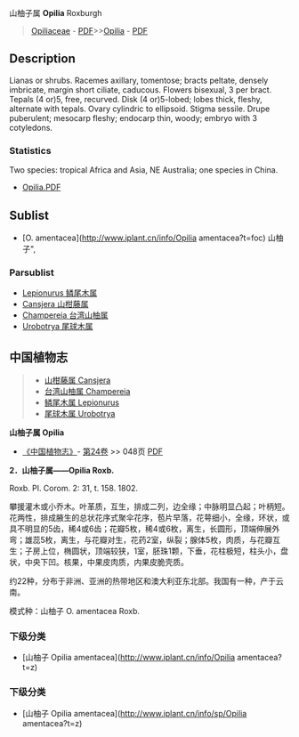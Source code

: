 山柚子属 **Opilia** Roxburgh

> [Opiliaceae](http://www.iplant.cn/info/Opiliaceae?t=foc) - [PDF](http://www.iplant.cn/foc/pdf/Opiliaceae.pdf)>>[Opilia](http://www.iplant.cn/info/Opilia?t=foc) - [PDF](http://www.iplant.cn/foc/pdf/Opilia.pdf)

## Description

Lianas or shrubs. Racemes axillary, tomentose; bracts peltate, densely imbricate, margin short ciliate, caducous. Flowers bisexual, 3 per bract. Tepals (4 or)5, free, recurved. Disk (4 or)5-lobed; lobes thick, fleshy, alternate with tepals. Ovary cylindric to ellipsoid. Stigma sessile. Drupe puberulent; mesocarp fleshy; endocarp thin, woody; embryo with 3 cotyledons.

### Statistics
Two species: tropical Africa and Asia, NE Australia; one species in China.

* [Opilia.PDF](http://www.iplant.cn/foc/pdf/Opilia.pdf)

## Sublist

* [O.  amentacea](http://www.iplant.cn/info/Opilia amentacea?t=foc) 山柚子",

### Parsublist

* [Lepionurus  鳞尾木属](http://www.iplant.cn/info/Lepionurus?t=foc)
* [Cansjera  山柑藤属](http://www.iplant.cn/info/Cansjera?t=foc)
* [Champereia  台湾山柚属](http://www.iplant.cn/info/Champereia?t=foc)
* [Urobotrya  尾球木属](http://www.iplant.cn/info/Urobotrya?t=foc)

## 中国植物志

> * [山柑藤属  Cansjera](Cansjera-山柑藤属.md)
> * [台湾山柚属  Champereia](Champereia-台湾山柚属.md)
> * [鳞尾木属  Lepionurus](http://www.iplant.cn/info/Lepionurus?t=z)
> * [尾球木属  Urobotrya](http://www.iplant.cn/info/Urobotrya?t=z)

**山柚子属 Opilia**

* [《中国植物志》](http://www.iplant.cn/frps)- [第24卷](http://www.iplant.cn/frps/vol/24) >> 048页 [PDF](http://www.iplant.cn/frps/pdf/24/048y.pdf)

**2．山柚子属——Opilia Roxb.**

Roxb. Pl. Corom. 2: 31, t. 158. 1802.

攀援灌木或小乔木。叶革质，互生，排成二列，边全缘；中脉明显凸起；叶柄短。花两性，排成腋生的总状花序式聚伞花序，苞片早落，花萼细小，全缘，环状，或具不明显的5齿，稀4或6齿；花瓣5枚，稀4或6枚，离生，长圆形，顶端伸展外弯；雄蕊5枚，离生，与花瓣对生，花药2室，纵裂；腺体5枚，肉质，与花瓣互生；子房上位，椭圆状，顶端较狭，1室，胚珠1颗，下垂，花柱极短，柱头小，盘状，中央下凹。核果，中果皮肉质，内果皮脆壳质。

约22种，分布于非洲、亚洲的热带地区和澳大利亚东北部。我国有一种，产于云南。

模式种：山柚子 O. amentacea Roxb.

### 下级分类
* [山柚子  Opilia amentacea](http://www.iplant.cn/info/Opilia amentacea?t=z)

### 下级分类
* [山柚子  Opilia amentacea](http://www.iplant.cn/info/sp/Opilia amentacea?t=z)
